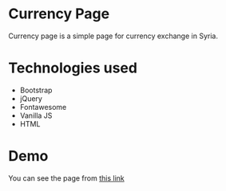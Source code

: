 # Currency Page

Currency page is a simple page for currency exchange in Syria.

# Technologies used

- Bootstrap
- jQuery
- Fontawesome
- Vanilla JS
- HTML

# Demo

You can see the page from [this link](https://abdulrahmankanakri.github.io/templates-for-practice/Currency+Page)
